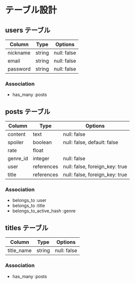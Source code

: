 # テーブル設計

## users テーブル

| Column   | Type   | Options     |
| -------- | ------ | ----------- |
| nickname | string | null: false | 
| email    | string | null: false |
| password | string | null: false |

### Association
- has_many :posts

## posts テーブル

| Column  | Type     | Options     |
| ------- | -------- | ----------- |
| content | text   | null: false | 
| spoiler | boolean | null: false, default: false |
| rate | float |
| genre_id | integer | null: false |
| user  | references | null: false, foreign_key: true |
| title | references | null: false, foreign_key: true |

### Association
- belongs_to :user
- belongs_to :title
- belongs_to_active_hash :genre

## titles テーブル

| Column | Type   | Options     |
| ------ | ------ | ----------- |
| title_name   | string | null: false |

### Association
- has_many :posts